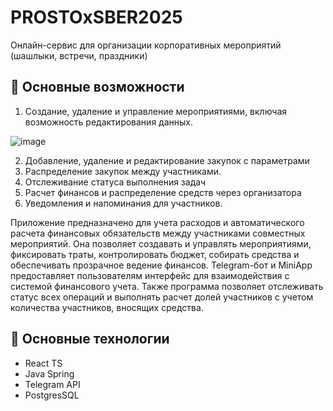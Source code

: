 # PROSTOxSBER2025

Онлайн-сервис для организации корпоративных мероприятий (шашлыки, встречи, праздники)

## 🚀 Основные возможности

1. Создание, удаление и управление мероприятиями, включая возможность редактирования данных.

  ![image](https://github.com/user-attachments/assets/73eaf2a1-00c1-4a60-81c6-4820d2f78f08)
  
2. Добавление, удаление и редактирование закупок с параметрами  
3. Распределение закупок между участниками.
4. Отслеживание статуса выполнения задач
5. Расчет финансов и распределение средств через организатора
6. Уведомления и напоминания для участников.

Приложение предназначено для учета расходов и автоматического расчета финансовых обязательств между участниками совместных мероприятий. Она позволяет создавать и управлять мероприятиями, фиксировать траты, контролировать бюджет, собирать средства и обеспечивать прозрачное ведение финансов.
Telegram-бот и MiniApp предоставляет пользователям интерфейс для взаимодействия с системой финансового учета. Также программа позволяет отслеживать статус всех операций и выполнять расчет долей участников с учетом количества участников, вносящих средства.

## 🚀 Основные технологии

- React TS
- Java Spring
- Telegram API
- PostgresSQL


